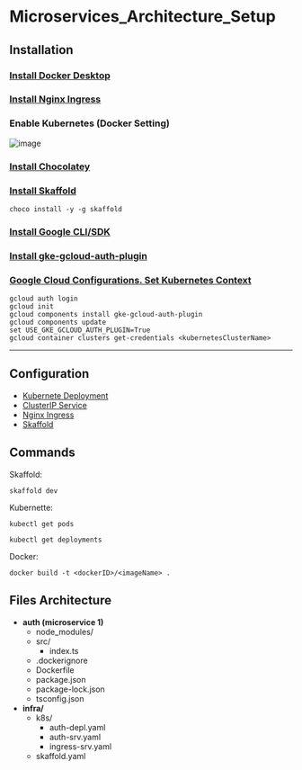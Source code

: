 # Microservices_Architecture_Setup
## Installation
### [Install Docker Desktop](https://www.docker.com/products/docker-desktop/)
### [Install Nginx Ingress](https://docs.nginx.com/nginx-ingress-controller/installation/installing-nic/installation-with-manifests/)
### Enable Kubernetes (Docker Setting)
![image](https://github.com/duc-beluga/Microservices_Architecture_Setup/assets/98554622/931bae42-8a01-4e2a-ad2d-aea4009288f3)
### [Install Chocolatey](https://chocolatey.org/install)
### [Install Skaffold](https://skaffold.dev/docs/install/)
```choco install -y -g skaffold```
### [Install Google CLI/SDK](https://cloud.google.com/sdk/docs/install-sdk)
### [Install gke-gcloud-auth-plugin](https://cloud.google.com/blog/products/containers-kubernetes/kubectl-auth-changes-in-gke)
### [Google Cloud Configurations. Set Kubernetes Context](https://cloud.google.com/blog/products/containers-kubernetes/kubectl-auth-changes-in-gke)
```
gcloud auth login
gcloud init
gcloud components install gke-gcloud-auth-plugin
gcloud components update
set USE_GKE_GCLOUD_AUTH_PLUGIN=True
gcloud container clusters get-credentials <kubernetesClusterName>
```
--------------------------------------------------
## Configuration
- [Kubernete Deployment](https://kubernetes.io/docs/concepts/workloads/controllers/deployment/)
- [ClusterIP Service](https://kubernetes.io/docs/concepts/services-networking/service/)
- [Nginx Ingress](https://kubernetes.io/docs/concepts/services-networking/ingress/)
- [Skaffold](https://skaffold.dev/docs/design/config/)
## Commands
Skaffold: 

```skaffold dev```

Kubernette: 

```kubectl get pods```

```kubectl get deployments```

Docker:

```docker build -t <dockerID>/<imageName> .```
## Files Architecture
- **auth (microservice 1)**
  - node_modules/
  - src/
    - index.ts
  - .dockerignore
  - Dockerfile
  - package.json
  - package-lock.json
  - tsconfig.json
- **infra/**
  - k8s/
    - auth-depl.yaml
    - auth-srv.yaml
    - ingress-srv.yaml
  - skaffold.yaml

